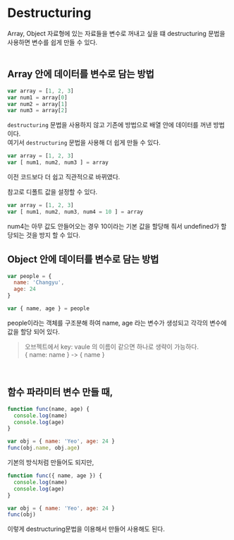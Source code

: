 # Destructuring 
Array, Object 자료형에 있는 자료들을 변수로 꺼내고 싶을 떄 destructuring 문법을 사용하면 변수를 쉽게 만들 수 있다.
<br /><br />

## Array 안에 데이터를 변수로 담는 방법

```javascript
var array = [1, 2, 3]
var num1 = array[0]
var num2 = array[1]
var num3 = array[2]
```

`destructuring` 문법을 사용하지 않고 기존에 방법으로 배열 안에 데이터를 꺼낸 방법이다.
<br />
여기서 `destructuring` 문법을 사용해 더 쉽게 만들 수 있다.
<br />

```javascript
var array = [1, 2, 3]
var [ num1, num2, num3 ] = array
```

이전 코드보다 더 쉽고 직관적으로 바뀌였다.
<br />

참고로 디폴트 값을 설정할 수 있다.
<br />

```javascript
var array = [1, 2, 3]
var [ num1, num2, num3, num4 = 10 ] = array 
```

num4는 아무 값도 안들어오는 경우 10이라는 기본 값을 할당해 줘서 undefined가 할당되는 것을 방지 할 수 있다.
<br />

## Object 안에 데이터를 변수로 담는 방법

```javascript
var people = {
  name: 'Changyu',
  age: 24
}

var { name, age } = people
```

people이라는 객체를 구조분해 하여 name, age 라는 변수가 생성되고 각각의 변수에 값을 할당 되어 있다.
<br />

> 오브젝트에서 key: vaule 의 이름이 같으면 하나로 생략이 가능하다. <br />
> { name: name } -> { name }

<br />

## 함수 파라미터 변수 만들 때,

```javascript
function func(name, age) {
  console.log(name)
  console.log(age)
}

var obj = { name: 'Yeo', age: 24 }
func(obj.name, obj.age)
```

기본의 방식처럼 만들어도 되지만,
<br />

```javascript
function func({ name, age }) {
  console.log(name)
  console.log(age)
}

var obj = { name: 'Yeo', age: 24 }
func(obj)
```

이렇게 destructuring문법을 이용해서 만들어 사용해도 된다.